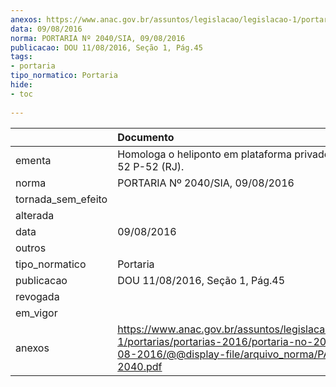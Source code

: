 ```yaml
---
anexos: https://www.anac.gov.br/assuntos/legislacao/legislacao-1/portarias/portarias-2016/portaria-no-2040-sia-09-08-2016/@@display-file/arquivo_norma/PA2016-2040.pdf
data: 09/08/2016
norma: PORTARIA Nº 2040/SIA, 09/08/2016
publicacao: DOU 11/08/2016, Seção 1, Pág.45
tags:
- portaria
tipo_normatico: Portaria
hide: 
- toc 
 
---
```


|                    | Documento                                                                                                                                                      |
|:-------------------|:---------------------------------------------------------------------------------------------------------------------------------------------------------------|
| ementa             | Homologa o heliponto em plataforma privado Petrobras 52 P-52 (RJ).                                                                                             |
| norma              | PORTARIA Nº 2040/SIA, 09/08/2016                                                                                                                               |
| tornada_sem_efeito |                                                                                                                                                                |
| alterada           |                                                                                                                                                                |
| data               | 09/08/2016                                                                                                                                                     |
| outros             |                                                                                                                                                                |
| tipo_normatico     | Portaria                                                                                                                                                       |
| publicacao         | DOU 11/08/2016, Seção 1, Pág.45                                                                                                                                |
| revogada           |                                                                                                                                                                |
| em_vigor           |                                                                                                                                                                |
| anexos             | https://www.anac.gov.br/assuntos/legislacao/legislacao-1/portarias/portarias-2016/portaria-no-2040-sia-09-08-2016/@@display-file/arquivo_norma/PA2016-2040.pdf |